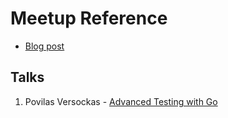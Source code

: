 # Meetup Reference

- [Blog post](http://golang.lt/post/meetup-2017-01-25/)

## Talks

1. Povilas Versockas - [Advanced Testing
   with Go](https://github.com/golang-lt/presentations/blob/master/2017-01-25/advanced_testing_with_go.pdf)
